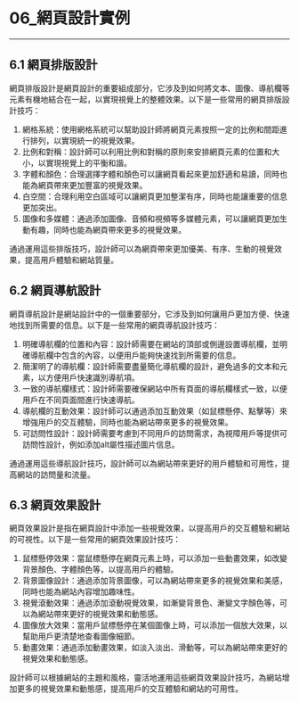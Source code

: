 # 06_網頁設計實例
---

## 6.1 網頁排版設計

網頁排版設計是網頁設計的重要組成部分，它涉及到如何將文本、圖像、導航欄等元素有機地結合在一起，以實現視覺上的整體效果。以下是一些常用的網頁排版設計技巧：

1. 網格系統：使用網格系統可以幫助設計師將網頁元素按照一定的比例和間距進行排列，以實現統一的視覺效果。
2. 比例和對稱：設計師可以利用比例和對稱的原則來安排網頁元素的位置和大小，以實現視覺上的平衡和諧。
3. 字體和顏色：合理選擇字體和顏色可以讓網頁看起來更加舒適和易讀，同時也能為網頁帶來更加豐富的視覺效果。
4. 白空間：合理利用空白區域可以讓網頁更加整潔有序，同時也能讓重要的信息更加突出。
5. 圖像和多媒體：通過添加圖像、音頻和視頻等多媒體元素，可以讓網頁更加生動有趣，同時也能為網頁帶來更多的視覺效果。

通過運用這些排版技巧，設計師可以為網頁帶來更加優美、有序、生動的視覺效果，提高用戶體驗和網站質量。


## 6.2 網頁導航設計

網頁導航設計是網站設計中的一個重要部分，它涉及到如何讓用戶更加方便、快速地找到所需要的信息。以下是一些常用的網頁導航設計技巧：

1. 明確導航欄的位置和內容：設計師需要在網站的頂部或側邊設置導航欄，並明確導航欄中包含的內容，以便用戶能夠快速找到所需要的信息。
2. 簡潔明了的導航欄：設計師需要盡量簡化導航欄的設計，避免過多的文本和元素，以方便用戶快速識別導航項。
3. 一致的導航欄樣式：設計師需要確保網站中所有頁面的導航欄樣式一致，以便用戶在不同頁面間進行快速導航。
4. 導航欄的互動效果：設計師可以通過添加互動效果（如鼠標懸停、點擊等）來增強用戶的交互體驗，同時也能為網站帶來更多的視覺效果。
5. 可訪問性設計：設計師需要考慮到不同用戶的訪問需求，為視障用戶等提供可訪問性設計，例如添加alt屬性描述圖片信息。

通過運用這些導航設計技巧，設計師可以為網站帶來更好的用戶體驗和可用性，提高網站的訪問量和流量。


## 6.3 網頁效果設計

網頁效果設計是指在網頁設計中添加一些視覺效果，以提高用戶的交互體驗和網站的可視性。以下是一些常用的網頁效果設計技巧：

1. 鼠標懸停效果：當鼠標懸停在網頁元素上時，可以添加一些動畫效果，如改變背景顏色、字體顏色等，以提高用戶的體驗。
2. 背景圖像設計：通過添加背景圖像，可以為網站帶來更多的視覺效果和美感，同時也能為網站內容增加趣味性。
3. 視覺滾動效果：通過添加滾動視覺效果，如漸變背景色、漸變文字顏色等，可以為網站帶來更好的視覺效果和動態感。
4. 圖像放大效果：當用戶鼠標懸停在某個圖像上時，可以添加一個放大效果，以幫助用戶更清楚地查看圖像細節。
5. 動畫效果：通過添加動畫效果，如淡入淡出、滑動等，可以為網站帶來更好的視覺效果和動態感。

設計師可以根據網站的主題和風格，靈活地運用這些網頁效果設計技巧，為網站增加更多的視覺效果和動態感，提高用戶的交互體驗和網站的可用性。